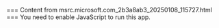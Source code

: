 === Content from msrc.microsoft.com_2b3a8ab3_20250108_115727.html ===
You need to enable JavaScript to run this app.
